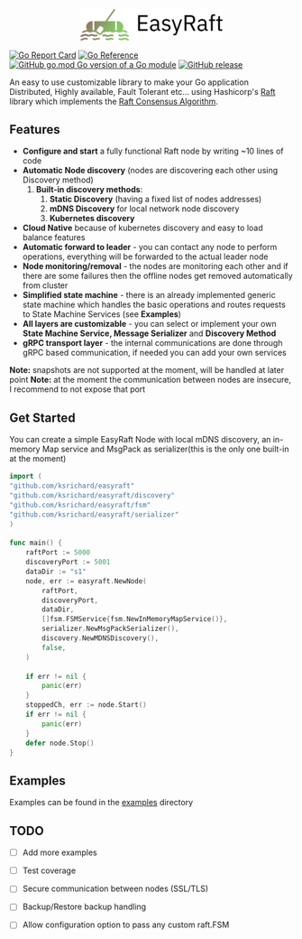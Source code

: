 <p align="center">
<img src="https://github.com/ksrichard/easyraft/raw/main/logo.png" width="50%">
</p>

[![Go Report Card](https://goreportcard.com/badge/github.com/ksrichard/easyraft)](https://goreportcard.com/report/github.com/ksrichard/easyraft)
[![Go Reference](https://pkg.go.dev/badge/github.com/ksrichard/easyraft.svg)](https://pkg.go.dev/github.com/ksrichard/easyraft)
[![GitHub go.mod Go version of a Go module](https://img.shields.io/github/go-mod/go-version/ksrichard/easyraft.svg)](https://github.com/ksrichard/easyraft)
[![GitHub release](https://img.shields.io/github/release/ksrichard/easyraft.svg)](https://github.com/ksrichard/easyraft/releases/latest/)

An easy to use customizable library to make your Go application Distributed, Highly available, Fault Tolerant etc...
using Hashicorp's [Raft](https://github.com/hashicorp/raft) library which implements the
[Raft Consensus Algorithm](https://raft.github.io/).

Features
---

- **Configure and start** a fully functional Raft node by writing ~10 lines of code
- **Automatic Node discovery** (nodes are discovering each other using Discovery method)
    1. **Built-in discovery methods**:
        1. **Static Discovery** (having a fixed list of nodes addresses)
        2. **mDNS Discovery** for local network node discovery
        3. **Kubernetes discovery**
- **Cloud Native** because of kubernetes discovery and easy to load balance features
- **Automatic forward to leader** - you can contact any node to perform operations, everything will be forwarded to the
  actual leader node
- **Node monitoring/removal** - the nodes are monitoring each other and if there are some failures then the offline
  nodes get removed automatically from cluster
- **Simplified state machine** - there is an already implemented generic state machine which handles the basic
  operations and routes requests to State Machine Services (see **Examples**)
- **All layers are customizable** - you can select or implement your own **State Machine Service, Message Serializer**
  and **Discovery Method**
- **gRPC transport layer** - the internal communications are done through gRPC based communication, if needed you can
  add your own services

**Note:** snapshots are not supported at the moment, will be handled at later point
**Note:** at the moment the communication between nodes are insecure, I recommend to not expose that port

Get Started
---
You can create a simple EasyRaft Node with local mDNS discovery, an in-memory Map service and MsgPack as serializer(this
is the only one built-in at the moment)

```go
import (
"github.com/ksrichard/easyraft"
"github.com/ksrichard/easyraft/discovery"
"github.com/ksrichard/easyraft/fsm"
"github.com/ksrichard/easyraft/serializer"
)

func main() {
    raftPort := 5000
    discoveryPort := 5001
    dataDir := "s1"
    node, err := easyraft.NewNode(
        raftPort,
        discoveryPort,
        dataDir,
        []fsm.FSMService{fsm.NewInMemoryMapService()},
        serializer.NewMsgPackSerializer(),
        discovery.NewMDNSDiscovery(),
        false,
    )
    
    if err != nil {
        panic(err)
    }
    stoppedCh, err := node.Start()
    if err != nil {
        panic(err)
    }
    defer node.Stop()
}
```

Examples
---
Examples can be found in the [examples](https://github.com/ksrichard/easyraft/tree/main/examples/) directory


TODO
---

- [ ] Add more examples
- [ ] Test coverage
- [ ] Secure communication between nodes (SSL/TLS)
- [ ] Backup/Restore backup handling
- [ ] Allow configuration option to pass any custom raft.FSM



